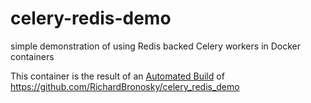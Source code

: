 # celery-redis-demo
simple demonstration of using Redis backed Celery workers in Docker containers

This container is the result of an [Automated Build] of <https://github.com/RichardBronosky/celery_redis_demo>


[Automated Build]: http://docs.docker.com/docker-hub/builds/
